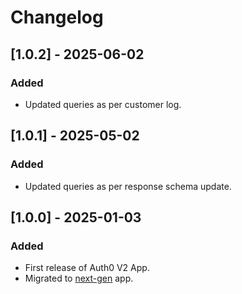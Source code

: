 # Changelog

## [1.0.2] - 2025-06-02
### Added
- Updated queries as per customer log.

## [1.0.1] - 2025-05-02
### Added
- Updated queries as per response schema update.

## [1.0.0] - 2025-01-03
### Added
- First release of Auth0 V2 App.
- Migrated to [next-gen](https://help.sumologic.com/docs/get-started/apps-integrations/#next-gen-apps) app.
